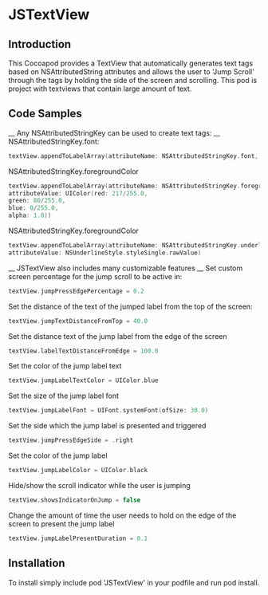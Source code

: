 # JSTextView

## Introduction

This Cocoapod provides a TextView that automatically generates text tags based on NSAttributedString attributes and allows the user to 'Jump Scroll' through the tags by holding the side of the screen and scrolling.  This pod is project with textviews that contain large amount of text.

## Code Samples

__ Any NSAttributedStringKey can be used to create text tags: __
NSAttributedStringKey.font:
```swift
textView.appendToLabelArray(attributeName: NSAttributedStringKey.font, attributeValue: UIFont(name: "Times New Roman", size: 43.0)!)
```
NSAttributedStringKey.foregroundColor
```swift
textView.appendToLabelArray(attributeName: NSAttributedStringKey.foregroundColor,
attributeValue: UIColor(red: 217/255.0,
green: 80/255.0,
blue: 0/255.0,
alpha: 1.0))
```
NSAttributedStringKey.foregroundColor
```swift
textView.appendToLabelArray(attributeName: NSAttributedStringKey.underlineStyle,
attributeValue: NSUnderlineStyle.styleSingle.rawValue)
```

__ JSTextView also includes many customizable features __
Set custom screen percentage for the jump scroll to be active in:
```swift
textView.jumpPressEdgePercentage = 0.2
```
Set the distance of the text of the jumped label from the top of the screen:
```swift
textView.jumpTextDistanceFromTop = 40.0
```
Set the distance text of the jump label from the edge of the screen
```swift
textView.labelTextDistanceFromEdge = 100.0
```
Set the color of the jump label text
```swift
textView.jumpLabelTextColor = UIColor.blue
```
Set the size of the jump label font
```swift
textView.jumpLabelFont = UIFont.systemFont(ofSize: 30.0)
```
Set the side which the jump label is presented and triggered
```swift
textView.jumpPressEdgeSide = .right
```
Set the color of the jump label
```swift
textView.jumpLabelColor = UIColor.black
```
Hide/show the scroll indicator while the user is jumping
```swift
textView.showsIndicatorOnJump = false
```
Change the amount of time the user needs to hold on the edge of the screen to present the jump label
```swift
textView.jumpLabelPresentDuration = 0.1
```

## Installation

To install simply include pod 'JSTextView' in your podfile and run pod install.
